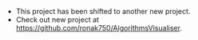 * This project has been shifted to another new project.
* Check out new project at https://github.com/ronak750/AlgorithmsVisualiser.